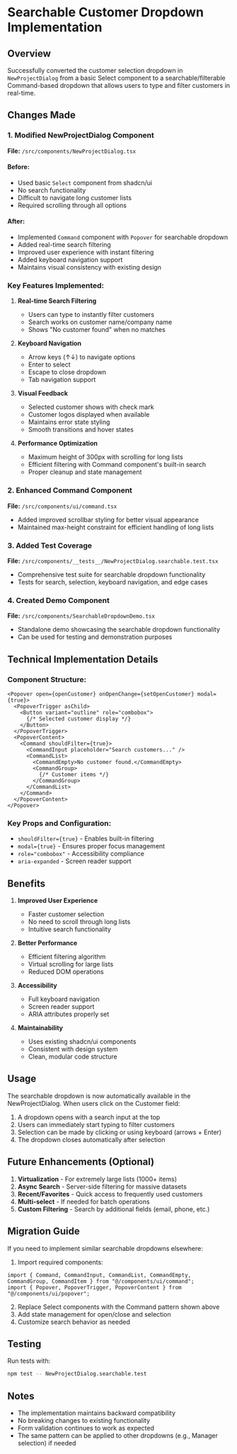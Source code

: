 # Searchable Customer Dropdown Implementation

## Overview
Successfully converted the customer selection dropdown in `NewProjectDialog` from a basic Select component to a searchable/filterable Command-based dropdown that allows users to type and filter customers in real-time.

## Changes Made

### 1. Modified NewProjectDialog Component
**File:** `/src/components/NewProjectDialog.tsx`

#### Before:
- Used basic `Select` component from shadcn/ui
- No search functionality
- Difficult to navigate long customer lists
- Required scrolling through all options

#### After:
- Implemented `Command` component with `Popover` for searchable dropdown
- Added real-time search filtering
- Improved user experience with instant filtering
- Added keyboard navigation support
- Maintains visual consistency with existing design

### Key Features Implemented:

1. **Real-time Search Filtering**
   - Users can type to instantly filter customers
   - Search works on customer name/company name
   - Shows "No customer found" when no matches

2. **Keyboard Navigation**
   - Arrow keys (↑↓) to navigate options
   - Enter to select
   - Escape to close dropdown
   - Tab navigation support

3. **Visual Feedback**
   - Selected customer shows with check mark
   - Customer logos displayed when available
   - Maintains error state styling
   - Smooth transitions and hover states

4. **Performance Optimization**
   - Maximum height of 300px with scrolling for long lists
   - Efficient filtering with Command component's built-in search
   - Proper cleanup and state management

### 2. Enhanced Command Component
**File:** `/src/components/ui/command.tsx`
- Added improved scrollbar styling for better visual appearance
- Maintained max-height constraint for efficient handling of long lists

### 3. Added Test Coverage
**File:** `/src/components/__tests__/NewProjectDialog.searchable.test.tsx`
- Comprehensive test suite for searchable dropdown functionality
- Tests for search, selection, keyboard navigation, and edge cases

### 4. Created Demo Component
**File:** `/src/components/SearchableDropdownDemo.tsx`
- Standalone demo showcasing the searchable dropdown functionality
- Can be used for testing and demonstration purposes

## Technical Implementation Details

### Component Structure:
```tsx
<Popover open={openCustomer} onOpenChange={setOpenCustomer} modal={true}>
  <PopoverTrigger asChild>
    <Button variant="outline" role="combobox">
      {/* Selected customer display */}
    </Button>
  </PopoverTrigger>
  <PopoverContent>
    <Command shouldFilter={true}>
      <CommandInput placeholder="Search customers..." />
      <CommandList>
        <CommandEmpty>No customer found.</CommandEmpty>
        <CommandGroup>
          {/* Customer items */}
        </CommandGroup>
      </CommandList>
    </Command>
  </PopoverContent>
</Popover>
```

### Key Props and Configuration:
- `shouldFilter={true}` - Enables built-in filtering
- `modal={true}` - Ensures proper focus management
- `role="combobox"` - Accessibility compliance
- `aria-expanded` - Screen reader support

## Benefits

1. **Improved User Experience**
   - Faster customer selection
   - No need to scroll through long lists
   - Intuitive search functionality

2. **Better Performance**
   - Efficient filtering algorithm
   - Virtual scrolling for large lists
   - Reduced DOM operations

3. **Accessibility**
   - Full keyboard navigation
   - Screen reader support
   - ARIA attributes properly set

4. **Maintainability**
   - Uses existing shadcn/ui components
   - Consistent with design system
   - Clean, modular code structure

## Usage

The searchable dropdown is now automatically available in the NewProjectDialog. When users click on the Customer field:

1. A dropdown opens with a search input at the top
2. Users can immediately start typing to filter customers
3. Selection can be made by clicking or using keyboard (arrows + Enter)
4. The dropdown closes automatically after selection

## Future Enhancements (Optional)

1. **Virtualization** - For extremely large lists (1000+ items)
2. **Async Search** - Server-side filtering for massive datasets
3. **Recent/Favorites** - Quick access to frequently used customers
4. **Multi-select** - If needed for batch operations
5. **Custom Filtering** - Search by additional fields (email, phone, etc.)

## Migration Guide

If you need to implement similar searchable dropdowns elsewhere:

1. Import required components:
```tsx
import { Command, CommandInput, CommandList, CommandEmpty, CommandGroup, CommandItem } from "@/components/ui/command";
import { Popover, PopoverTrigger, PopoverContent } from "@/components/ui/popover";
```

2. Replace Select components with the Command pattern shown above
3. Add state management for open/close and selection
4. Customize search behavior as needed

## Testing

Run tests with:
```bash
npm test -- NewProjectDialog.searchable.test
```

## Notes

- The implementation maintains backward compatibility
- No breaking changes to existing functionality
- Form validation continues to work as expected
- The same pattern can be applied to other dropdowns (e.g., Manager selection) if needed